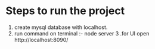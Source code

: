 




# Steps to run the project


1. create mysql database with localhost.
2. run command on terminal :- node server
3 .for UI open http://localhost:8090/
